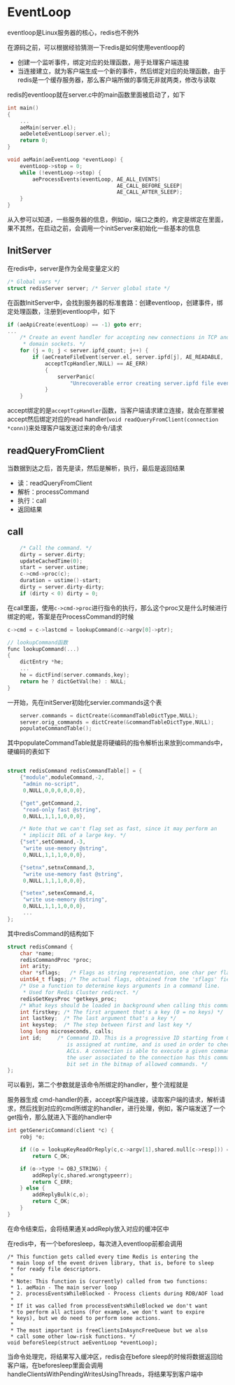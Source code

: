 # EventLoop

eventloop是Linux服务器的核心，redis也不例外

在源码之前，可以根据经验猜测一下redis是如何使用eventloop的

- 创建一个监听事件，绑定对应的处理函数，用于处理客户端连接
- 当连接建立，就为客户端生成一个新的事件，然后绑定对应的处理函数，由于redis是一个缓存服务器，那么客户端所做的事情无非就两类，修改与读取



redis的eventloop就在server.c中的main函数里面被启动了，如下

```c
int main()
{
	...
    aeMain(server.el);
    aeDeleteEventLoop(server.el);
    return 0;
}

void aeMain(aeEventLoop *eventLoop) {
    eventLoop->stop = 0;
    while (!eventLoop->stop) {
        aeProcessEvents(eventLoop, AE_ALL_EVENTS|
                                   AE_CALL_BEFORE_SLEEP|
                                   AE_CALL_AFTER_SLEEP);
    }
}
```

从入参可以知道，一些服务器的信息，例如ip，端口之类的，肯定是绑定在里面，果不其然，在启动之前，会调用一个initServer来初始化一些基本的信息

## InitServer

在redis中，server是作为全局变量定义的

```c
/* Global vars */
struct redisServer server; /* Server global state */
```

在函数InitServer中，会找到服务器的标准套路：创建eventloop，创建事件，绑定处理函数，注册到eventloop中，如下

```c
if (aeApiCreate(eventLoop) == -1) goto err;   
...
    /* Create an event handler for accepting new connections in TCP and Unix
     * domain sockets. */
    for (j = 0; j < server.ipfd_count; j++) {
        if (aeCreateFileEvent(server.el, server.ipfd[j], AE_READABLE,
            acceptTcpHandler,NULL) == AE_ERR)
            {
                serverPanic(
                    "Unrecoverable error creating server.ipfd file event.");
            }
    }

```

accept绑定的是`acceptTcpHandler`函数，当客户端请求建立连接，就会在那里被accept然后绑定对应的read handler(`void readQueryFromClient(connection *conn)`)来处理客户端发送过来的命令/请求

## readQueryFromClient

当数据到达之后，首先是读，然后是解析，执行，最后是返回结果

- 读：readQueryFromClient
- 解析：processCommand
- 执行：call
- 返回结果

## call

```c
    /* Call the command. */
    dirty = server.dirty;
    updateCachedTime(0);
    start = server.ustime;
    c->cmd->proc(c);
    duration = ustime()-start;
    dirty = server.dirty-dirty;
    if (dirty < 0) dirty = 0;
```

在call里面，使用`c->cmd->proc`进行指令的执行，那么这个proc又是什么时候进行绑定的呢，答案是在ProcessCommand的时候

```c
c->cmd = c->lastcmd = lookupCommand(c->argv[0]->ptr);

// lookupCommand函数
func lookupCommand(...)
{
	dictEntry *he;
	...
	he = dictFind(server.commands,key);
	return he ? dictGetVal(he) : NULL;    
}
```

一开始，先在initServer初始化servier.commands这个表

```c
    server.commands = dictCreate(&commandTableDictType,NULL);
    server.orig_commands = dictCreate(&commandTableDictType,NULL);
    populateCommandTable();
```

其中populateCommandTable就是将硬编码的指令解析出来放到commands中，硬编码的表如下

```c

struct redisCommand redisCommandTable[] = {
    {"module",moduleCommand,-2,
     "admin no-script",
     0,NULL,0,0,0,0,0,0},

    {"get",getCommand,2,
     "read-only fast @string",
     0,NULL,1,1,1,0,0,0},

    /* Note that we can't flag set as fast, since it may perform an
     * implicit DEL of a large key. */
    {"set",setCommand,-3,
     "write use-memory @string",
     0,NULL,1,1,1,0,0,0},

    {"setnx",setnxCommand,3,
     "write use-memory fast @string",
     0,NULL,1,1,1,0,0,0},

    {"setex",setexCommand,4,
     "write use-memory @string",
     0,NULL,1,1,1,0,0,0},
     ...
};
```

其中redisCommand的结构如下

```c
struct redisCommand {
    char *name;
    redisCommandProc *proc;
    int arity;
    char *sflags;   /* Flags as string representation, one char per flag. */
    uint64_t flags; /* The actual flags, obtained from the 'sflags' field. */
    /* Use a function to determine keys arguments in a command line.
     * Used for Redis Cluster redirect. */
    redisGetKeysProc *getkeys_proc;
    /* What keys should be loaded in background when calling this command? */
    int firstkey; /* The first argument that's a key (0 = no keys) */
    int lastkey;  /* The last argument that's a key */
    int keystep;  /* The step between first and last key */
    long long microseconds, calls;
    int id;     /* Command ID. This is a progressive ID starting from 0 that
                   is assigned at runtime, and is used in order to check
                   ACLs. A connection is able to execute a given command if
                   the user associated to the connection has this command
                   bit set in the bitmap of allowed commands. */
};
```

可以看到，第二个参数就是该命令所绑定的handler，整个流程就是

服务器生成 cmd-handler的表，accept客户端连接，读取客户端的请求，解析请求，然后找到对应的cmd所绑定的handler，进行处理，例如，客户端发送了一个get指令，那么就进入下面的handler中

```c
int getGenericCommand(client *c) {
    robj *o;

    if ((o = lookupKeyReadOrReply(c,c->argv[1],shared.null[c->resp])) == NULL)
        return C_OK;

    if (o->type != OBJ_STRING) {
        addReply(c,shared.wrongtypeerr);
        return C_ERR;
    } else {
        addReplyBulk(c,o);
        return C_OK;
    }
}
```

在命令结束后，会将结果通关addReply放入对应的缓冲区中

在redis中，有一个beforesleep，每次进入eventloop前都会调用

```
/* This function gets called every time Redis is entering the
 * main loop of the event driven library, that is, before to sleep
 * for ready file descriptors.
 *
 * Note: This function is (currently) called from two functions:
 * 1. aeMain - The main server loop
 * 2. processEventsWhileBlocked - Process clients during RDB/AOF load
 *
 * If it was called from processEventsWhileBlocked we don't want
 * to perform all actions (For example, we don't want to expire
 * keys), but we do need to perform some actions.
 *
 * The most important is freeClientsInAsyncFreeQueue but we also
 * call some other low-risk functions. */
void beforeSleep(struct aeEventLoop *eventLoop);
```

当命令处理完，将结果写入缓冲区，redis会在before sleep的时候将数据返回给客户端，在beforesleep里面会调用handleClientsWithPendingWritesUsingThreads，将结果写到客户端中